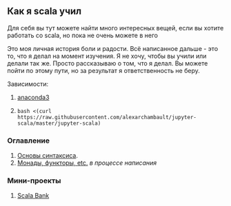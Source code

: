 ## Как я scala учил 
Для себя вы тут можете найти много интересных вещей, если вы хотите работать со scala, но пока не очень можете в него

Это моя личная история боли и радости. Всё написанное дальше - это то, что я делал на момент изучения. Я не хочу, чтобы вы учили или делали так же. Просто рассказываю о том, что я делал. Вы можете пойти по этому пути, но за результат я ответственность не беру.

Зависимости:

1. [anaconda3](https://www.continuum.io/downloads)

2. ```bash <(curl https://raw.githubusercontent.com/alexarchambault/jupyter-scala/master/jupyter-scala)```

### Оглавление
1. [Основы синтаксиса](https://github.com/tvorogme/scala/blob/master/basics.ipynb).
2. [Монады, функторы, etc.](https://github.com/tvorogme/scala/blob/master/monads.ipynb) *в процессе написания*

### Мини-проекты
1. [Scala Bank](https://github.com/tvorogme/scala/blob/master/little-projects/Bank.ipynb)

